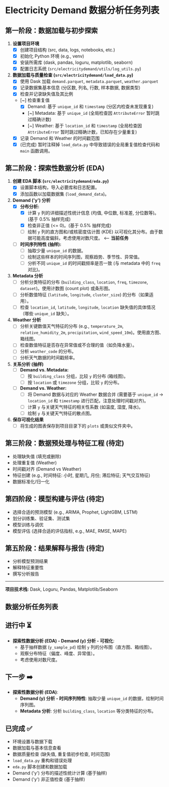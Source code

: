 # Electricity Demand 数据分析任务列表

## 第一阶段：数据加载与初步探索

1.  **设置项目环境**
    *   [x] 创建项目结构 (src, data, logs, notebooks, etc.)
    *   [x] 初始化 Python 环境 (e.g., venv)
    *   [x] 安装所需库 (dask, pandas, loguru, matplotlib, seaborn)
    *   [x] 配置日志系统 (`src/electricitydemand/utils/log_utils.py`)

2.  **数据加载与质量检查 (`src/electricitydemand/load_data.py`)**
    *   [x] 使用 Dask 加载 `demand.parquet`, `metadata.parquet`, `weather.parquet`
    *   [x] 记录数据集基本信息 (分区数, 列名, 行数, 样本数据, 数据类型)
    *   [x] 检查并记录缺失值及其比例
    *   [~] 检查重复值
        *   [x] Demand: 基于 `unique_id` 和 `timestamp` (分区内检查未发现重复)
        *   [~] Metadata: 基于 `unique_id` (全局检查因 `AttributeError` 暂时跳过精确计数)
        *   [~] Weather: 基于 `location_id` 和 `timestamp` (全局检查因 `AttributeError` 暂时跳过精确计数，已知存在少量重复)
    *   [x] 记录 Demand 和 Weather 的时间戳范围
    *   [x] (已完成) 暂时注释掉 `load_data.py` 中导致错误的全局重复值检查代码和 `main` 函数调用。

## 第二阶段：探索性数据分析 (EDA)

1.  **创建 EDA 脚本 (`src/electricitydemand/eda.py`)**
    *   [x] 设置脚本结构，导入必要库和日志配置。
    *   [x] 添加函数以加载数据集 (`load_demand_data`)。

2.  **Demand ('y') 分析**
    *   [x] **分布分析:**
        *   [x] 计算 `y` 列的详细描述性统计信息 (均值, 中位数, 标准差, 分位数等)。(基于 0.5% 抽样完成)
        *   [x] 检查非正值 (<= 0)。(基于 0.5% 抽样完成)
        *   [ ] 绘制 `y` 列的直方图和/或核密度估计图 (KDE) 以可视化其分布。由于数据可能高度偏斜，考虑使用对数尺度。 <-- **当前任务**
    *   [ ] **时间序列特性 (抽样):**
        *   [ ] 抽取少量 `unique_id` 的数据。
        *   [ ] 绘制这些样本的时间序列图，观察趋势、季节性、异常值。
        *   [ ] 分析不同 `unique_id` 的时间戳频率是否一致 (与 metadata 中的 `freq` 对比)。

3.  **Metadata 分析**
    *   [ ] 分析分类特征的分布 (`building_class`, `location`, `freq`, `timezone`, `dataset`)。使用计数图 (count plot) 或条形图。
    *   [ ] 分析数值特征 (`latitude`, `longitude`, `cluster_size`) 的分布（如果适用）。
    *   [ ] 检查 `location_id`, `latitude`, `longitude`, `location` 缺失值的具体情况（哪些 `unique_id` 缺失）。

4.  **Weather 分析**
    *   [ ] 分析关键数值天气特征的分布 (e.g., `temperature_2m`, `relative_humidity_2m`, `precipitation`, `wind_speed_10m`)。使用直方图、箱线图。
    *   [ ] 检查数值特征是否存在异常值或不合理的值（如负降水量）。
    *   [ ] 分析 `weather_code` 的分布。
    *   [ ] 分析天气数据的时间戳频率。

5.  **关系分析 (抽样)**
    *   [ ] **Demand vs. Metadata:**
        *   [ ] 按 `building_class` 分组，比较 `y` 的分布 (箱线图)。
        *   [ ] 按 `location` 或 `timezone` 分组，比较 `y` 的分布。
    *   [ ] **Demand vs. Weather:**
        *   [ ] 将 Demand 数据与对应的 Weather 数据合并 (需要基于 `unique_id` -> `location_id` 和 `timestamp` 进行匹配，注意处理时间戳对齐)。
        *   [ ] 计算 `y` 与关键天气特征的相关性系数 (如温度, 湿度, 降水)。
        *   [ ] 绘制 `y` 与关键天气特征的散点图。

6.  **保存可视化结果**
    *   [ ] 将生成的图表保存到项目目录下的 `plots` 或类似文件夹中。

## 第三阶段：数据预处理与特征工程 (待定)

*   处理缺失值 (填充或删除)
*   处理重复值 (Weather)
*   时间戳对齐 (Demand vs Weather)
*   特征创建 (e.g., 时间特征: 小时, 星期几, 月份; 滞后特征; 天气交互特征)
*   数据标准化/归一化

## 第四阶段：模型构建与评估 (待定)

*   选择合适的预测模型 (e.g., ARIMA, Prophet, LightGBM, LSTM)
*   划分训练集、验证集、测试集
*   模型训练与调优
*   模型评估 (选择合适的评估指标, e.g., MAE, RMSE, MAPE)

## 第五阶段：结果解释与报告 (待定)

*   分析模型预测结果
*   解释特征重要性
*   撰写分析报告

---
**项目技术栈:** Dask, Loguru, Pandas, Matplotlib/Seaborn

## 数据分析任务列表

## 进行中 ⏳

*   **探索性数据分析 (EDA) - Demand (y) 分析 - 可视化**:
    *   基于抽样数据 (`y_sample_pd`) 绘制 `y` 列的分布图（直方图、箱线图）。
    *   观察分布特征（偏度、峰度、异常值）。
    *   考虑使用对数尺度。

## 下一步 ➡️

*   **探索性数据分析 (EDA)**:
    *   **Demand (y) 分析 - 时间序列特性**: 抽取少量 `unique_id` 的数据，绘制时间序列图。
    *   **Metadata 分析**: 分析 `building_class`, `location` 等分类特征的分布。

## 已完成 ✅
*   环境设置与数据下载
*   数据加载与基本信息查看
*   数据质量检查 (缺失值, 重复值初步检查, 时间范围)
*   `load_data.py` 重构和错误处理
*   `eda.py` 脚本创建和数据加载
*   Demand ('y') 分布的描述性统计计算 (基于抽样)
*   Demand ('y') 非正值检查 (基于抽样)